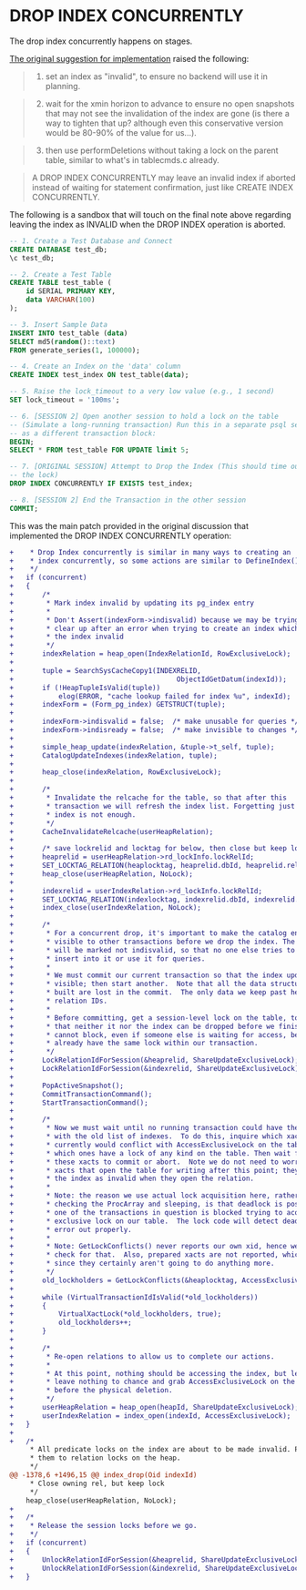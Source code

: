 # DROP INDEX CONCURRENTLY

The drop index concurrently happens on stages.

[The original suggestion for
implementation](http://web.archive.org/web/20240822023238/https://postgrespro.com/list/thread-id/1788181)
raised the following:

> 1) set an index as "invalid", to ensure no backend will use it in planning.

> 2) wait for the xmin horizon to advance to ensure no open snapshots that may
> not see the invalidation of the index are gone (is there a way to tighten
> that up? although even this conservative version would be 80-90% of the value
> for us...).

> 3) then use performDeletions without taking a lock on the parent table,
> similar to what's in tablecmds.c already.

> A DROP INDEX CONCURRENTLY may leave an invalid index if aborted instead of
> waiting for statement confirmation, just like CREATE INDEX CONCURRENTLY.

The following is a sandbox that will touch on the final note above regarding
leaving the index as INVALID when the DROP INDEX operation is aborted.

```sql
-- 1. Create a Test Database and Connect
CREATE DATABASE test_db;
\c test_db;

-- 2. Create a Test Table
CREATE TABLE test_table (
    id SERIAL PRIMARY KEY,
    data VARCHAR(100)
);

-- 3. Insert Sample Data
INSERT INTO test_table (data)
SELECT md5(random()::text)
FROM generate_series(1, 100000);

-- 4. Create an Index on the 'data' column
CREATE INDEX test_index ON test_table(data);

-- 5. Raise the lock_timeout to a very low value (e.g., 1 second)
SET lock_timeout = '100ms';

-- 6. [SESSION 2] Open another session to hold a lock on the table
-- (Simulate a long-running transaction) Run this in a separate psql session or
-- as a different transaction block:
BEGIN;
SELECT * FROM test_table FOR UPDATE limit 5;

-- 7. [ORIGINAL SESSION] Attempt to Drop the Index (This should time out due to
-- the lock)
DROP INDEX CONCURRENTLY IF EXISTS test_index;

-- 8. [SESSION 2] End the Transaction in the other session
COMMIT;
```

This was the main patch provided in the original discussion that implemented
the DROP INDEX CONCURRENTLY operation:

```diff
+	 * Drop Index concurrently is similar in many ways to creating an
+	 * index concurrently, so some actions are similar to DefineIndex()
+	 */
+	if (concurrent)
+	{
+		/*
+		 * Mark index invalid by updating its pg_index entry
+		 *
+		 * Don't Assert(indexForm->indisvalid) because we may be trying to
+		 * clear up after an error when trying to create an index which left
+		 * the index invalid
+		 */
+		indexRelation = heap_open(IndexRelationId, RowExclusiveLock);
+
+		tuple = SearchSysCacheCopy1(INDEXRELID,
+										 ObjectIdGetDatum(indexId));
+		if (!HeapTupleIsValid(tuple))
+			elog(ERROR, "cache lookup failed for index %u", indexId);
+		indexForm = (Form_pg_index) GETSTRUCT(tuple);
+
+		indexForm->indisvalid = false;	/* make unusable for queries */
+		indexForm->indisready = false;	/* make invisible to changes */
+
+		simple_heap_update(indexRelation, &tuple->t_self, tuple);
+		CatalogUpdateIndexes(indexRelation, tuple);
+
+		heap_close(indexRelation, RowExclusiveLock);
+
+		/*
+		 * Invalidate the relcache for the table, so that after this
+		 * transaction we will refresh the index list. Forgetting just the
+		 * index is not enough.
+		 */
+		CacheInvalidateRelcache(userHeapRelation);
+
+		/* save lockrelid and locktag for below, then close but keep locks */
+		heaprelid = userHeapRelation->rd_lockInfo.lockRelId;
+		SET_LOCKTAG_RELATION(heaplocktag, heaprelid.dbId, heaprelid.relId);
+		heap_close(userHeapRelation, NoLock);
+
+		indexrelid = userIndexRelation->rd_lockInfo.lockRelId;
+		SET_LOCKTAG_RELATION(indexlocktag, indexrelid.dbId, indexrelid.relId);
+		index_close(userIndexRelation, NoLock);
+
+		/*
+		 * For a concurrent drop, it's important to make the catalog entries
+		 * visible to other transactions before we drop the index. The index
+		 * will be marked not indisvalid, so that no one else tries to either
+		 * insert into it or use it for queries.
+		 *
+		 * We must commit our current transaction so that the index update becomes
+		 * visible; then start another.  Note that all the data structures we just
+		 * built are lost in the commit.  The only data we keep past here are the
+		 * relation IDs.
+		 *
+		 * Before committing, get a session-level lock on the table, to ensure
+		 * that neither it nor the index can be dropped before we finish. This
+		 * cannot block, even if someone else is waiting for access, because we
+		 * already have the same lock within our transaction.
+		 */
+		LockRelationIdForSession(&heaprelid, ShareUpdateExclusiveLock);
+		LockRelationIdForSession(&indexrelid, ShareUpdateExclusiveLock);
+
+		PopActiveSnapshot();
+		CommitTransactionCommand();
+		StartTransactionCommand();
+
+		/*
+		 * Now we must wait until no running transaction could have the table open
+		 * with the old list of indexes.  To do this, inquire which xacts
+		 * currently would conflict with AccessExclusiveLock on the table -- ie,
+		 * which ones have a lock of any kind on the table.	Then wait for each of
+		 * these xacts to commit or abort.	Note we do not need to worry about
+		 * xacts that open the table for writing after this point; they will see
+		 * the index as invalid when they open the relation.
+		 *
+		 * Note: the reason we use actual lock acquisition here, rather than just
+		 * checking the ProcArray and sleeping, is that deadlock is possible if
+		 * one of the transactions in question is blocked trying to acquire an
+		 * exclusive lock on our table.  The lock code will detect deadlock and
+		 * error out properly.
+		 *
+		 * Note: GetLockConflicts() never reports our own xid, hence we need not
+		 * check for that.	Also, prepared xacts are not reported, which is fine
+		 * since they certainly aren't going to do anything more.
+		 */
+		old_lockholders = GetLockConflicts(&heaplocktag, AccessExclusiveLock);
+
+		while (VirtualTransactionIdIsValid(*old_lockholders))
+		{
+			VirtualXactLock(*old_lockholders, true);
+			old_lockholders++;
+		}
+
+		/*
+		 * Re-open relations to allow us to complete our actions.
+		 *
+		 * At this point, nothing should be accessing the index, but lets
+		 * leave nothing to chance and grab AccessExclusiveLock on the index
+		 * before the physical deletion.
+		 */
+		userHeapRelation = heap_open(heapId, ShareUpdateExclusiveLock);
+		userIndexRelation = index_open(indexId, AccessExclusiveLock);
+	}
+
+	/*
 	 * All predicate locks on the index are about to be made invalid. Promote
 	 * them to relation locks on the heap.
 	 */
@@ -1378,6 +1496,15 @@ index_drop(Oid indexId)
 	 * Close owning rel, but keep lock
 	 */
 	heap_close(userHeapRelation, NoLock);
+
+	/*
+	 * Release the session locks before we go.
+	 */
+	if (concurrent)
+	{
+		UnlockRelationIdForSession(&heaprelid, ShareUpdateExclusiveLock);
+		UnlockRelationIdForSession(&indexrelid, ShareUpdateExclusiveLock);
+	}
```
